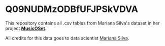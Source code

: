 # Q09NUDMzODBfUFJPSkVDVA
This repository contains all .csv tables from Mariana Silva's dataset
in her project **[MusicOSet](https://marianaossilva.github.io/)**.

All credits for this data goes to data scientist [Mariana Silva](https://marianaossilva.github.io/).
